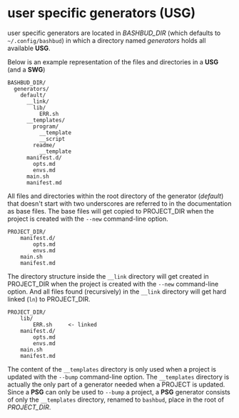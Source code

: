 # user specific generators (**USG**)

user specific generators are located in 
*BASHBUD_DIR* (which defaults to `~/.config/bashbud`) in which a directory named *generators* holds all available **USG**.

Below is an example representation of the files and directories in a **USG** (and a **SWG**)

```text
BASHBUD_DIR/
  generators/
    default/      
      __link/     
        lib/
          ERR.sh
      __templates/
        program/
          __template
          __script
        readme/
          __template
      manifest.d/
        opts.md
        envs.md
      main.sh
      manifest.md
```

All files and directories within the root directory of the generator (*default*) that doesn't start with two underscores are referred to in the documentation as base files.
The base files will get copied to PROJECT_DIR when the project is created with the `--new` command-line option.  

```text
PROJECT_DIR/
    manifest.d/
        opts.md
        envs.md
    main.sh
    manifest.md
```

The directory structure inside the `__link` directory will get created in PROJECT_DIR when the project is created with the `--new` command-line option. And all files found (recursively) in the `__link` directory will get hard linked (`ln`) to PROJECT_DIR.  

```text
PROJECT_DIR/
    lib/
        ERR.sh     <- linked
    manifest.d/
        opts.md
        envs.md
    main.sh
    manifest.md
```

The content of the `__templates` directory is only used when a project is updated with the `--bump` command-line option.
The `__templates` directory is actually the only part of a generator needed when a PROJECT is updated. 
Since a **PSG** can only be used to `--bump` a project, 
a **PSG** generator consists of only the `__templates` directory, renamed to `bashbud`, place in the root of *PROJECT_DIR*. 
